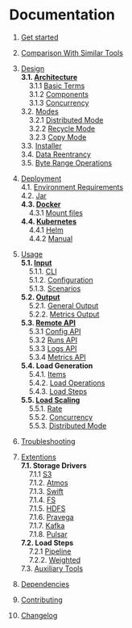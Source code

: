 # Documentation

1. [Get started](getstarted)<br/>

2. [Comparison With Similar Tools](comparision)<br/>

3. [Design](design) <br/>
    **3.1. [Architecture](design/architecture)<br/>**
    &nbsp;&nbsp;&nbsp;&nbsp;3.1.1 [Basic Terms](design//architecture#1-basic-terms)<br/>
    &nbsp;&nbsp;&nbsp;&nbsp;3.1.2 [Components](design//architecture#2-components)<br/>
    &nbsp;&nbsp;&nbsp;&nbsp;3.1.3 [Concurrency](design//architecture#3-concurrency)<br/>
    3.2. [Modes](design/modes)<br/>
    &nbsp;&nbsp;&nbsp;&nbsp;3.2.1 [Distributed Mode](design/modes/distributed_mode)<br/>
    &nbsp;&nbsp;&nbsp;&nbsp;3.2.2 [Recycle Mode](design/modes/recycle_mode)<br/>
    &nbsp;&nbsp;&nbsp;&nbsp;3.2.3 [Copy Mode](design/modes/copy_mode)<br/>
    3.3. [Installer](design/installer)<br/>
    3.4. [Data Reentrancy](design/data_reentrancy)<br/>
    3.5. [Byte Range Operations](usage/load/operations/byte_ranges)<br/>
    

4. [Deployment](deployment)<br/>
    4.1. [Environment Requirements](deployment#environment-requirements)<br/>
    4.2. [Jar](deployment#jar)<br/>
    **4.3. [Docker](deployment#docker)<br/>**
    &nbsp;&nbsp;&nbsp;&nbsp;4.3.1 [Mount files](deployment#mount-files)<br/>
    **4.4. [Kubernetes](deployment#kubernetes)<br/>**
    &nbsp;&nbsp;&nbsp;&nbsp;4.4.1 [Helm](https://github.com/emc-mongoose/mongoose-helm-charts)<br/>
    &nbsp;&nbsp;&nbsp;&nbsp;4.4.2 [Manual](deployment#manual-deployment)<br/>

5. [Usage](usage)<br/>
    **5.1. [Input](usage/input)<br/>**
    &nbsp;&nbsp;&nbsp;&nbsp;5.1.1. [CLI](usage/input/cli)<br/>
    &nbsp;&nbsp;&nbsp;&nbsp;5.1.2. [Configuration](usage/input/configuration)<br/>
    &nbsp;&nbsp;&nbsp;&nbsp;5.1.3. [Scenarios](usage/input/scenarios)<br/>
    **5.2. [Output](usage/output)<br/>**
    &nbsp;&nbsp;&nbsp;&nbsp;5.2.1. [General Output](usage/output#1-general)<br/>
    &nbsp;&nbsp;&nbsp;&nbsp;5.2.2. [Metrics Output](usage/output#2-metrics)<br/>
    **5.3. [Remote API](usage/api/remote)<br/>**
    &nbsp;&nbsp;&nbsp;&nbsp;5.3.1 [Config API](usage/api/remote#config)<br/>
    &nbsp;&nbsp;&nbsp;&nbsp;5.3.2 [Runs API](usage/api/remote#run)<br/>
    &nbsp;&nbsp;&nbsp;&nbsp;5.3.3 [Logs API](usage/api/remote#logs)<br/>
    &nbsp;&nbsp;&nbsp;&nbsp;5.3.4 [Metrics API](usage/api/remote#metrics)<br/>
    **5.4. Load Generation<br/>**
    &nbsp;&nbsp;&nbsp;&nbsp;5.4.1. [Items](usage/item) <br/>
    &nbsp;&nbsp;&nbsp;&nbsp;5.4.2. [Load Operations](usage/load/operations) <br/>
    &nbsp;&nbsp;&nbsp;&nbsp;5.4.3. [Load Steps](usage/load/steps)<br/>
    **5.5. [Load Scaling](usage/scaling)<br/>**
    &nbsp;&nbsp;&nbsp;&nbsp;5.5.1. [Rate](usage/scaling#1-rate)<br/>
    &nbsp;&nbsp;&nbsp;&nbsp;5.5.2. [Concurrency](usage/scaling#2-concurrency)<br/>
    &nbsp;&nbsp;&nbsp;&nbsp;5.5.3. [Distributed Mode](usage/scaling#3-distributed-mode)<br/>

6. [Troubleshooting](troubleshooting)<br/>

7. [Extentions](https://github.com/emc-mongoose/mongoose)<br/>
    **7.1. Storage Drivers<br/>**
    &nbsp;&nbsp;&nbsp;&nbsp;7.1.1  [S3](https://github.com/emc-mongoose/mongoose-storage-driver-s3)<br/>
    &nbsp;&nbsp;&nbsp;&nbsp;7.1.2. [Atmos](https://github.com/emc-mongoose/mongoose-storage-driver-atmos)<br/>
    &nbsp;&nbsp;&nbsp;&nbsp;7.1.3. [Swift](https://github.com/emc-mongoose/mongoose-storage-driver-swift)<br/>
    &nbsp;&nbsp;&nbsp;&nbsp;7.1.4. [FS](https://github.com/emc-mongoose/mongoose-storage-driver-fs)<br/>
    &nbsp;&nbsp;&nbsp;&nbsp;7.1.5. [HDFS](https://github.com/emc-mongoose/mongoose-storage-driver-hdfs)<br/>
    &nbsp;&nbsp;&nbsp;&nbsp;7.1.6. [Pravega](https://github.com/emc-mongoose/mongoose-storage-driver-pravega)<br/>
    &nbsp;&nbsp;&nbsp;&nbsp;7.1.7. [Kafka](https://github.com/emc-mongoose/mongoose-storage-driver-kafka)<br/>
    &nbsp;&nbsp;&nbsp;&nbsp;7.1.8. [Pulsar](https://github.com/emc-mongoose/mongoose-storage-driver-pulsar)<br/>
    **7.2. Load Steps<br/>**
    &nbsp;&nbsp;&nbsp;&nbsp;7.2.1  [Pipeline](https://github.com/emc-mongoose/mongoose-load-step-pipeline)<br/>
    &nbsp;&nbsp;&nbsp;&nbsp;7.2.2. [Weighted](https://github.com/emc-mongoose/mongoose-load-step-weighted)<br/>
    7.3. [Auxiliary Tools](https://github.com/emc-mongoose/mongoose#auxiliary-tools)

8. [Dependencies](dependencies)<br/>

9. [Contributing](contributing)<br/>

10. [Changelog](changelog)<br/>
